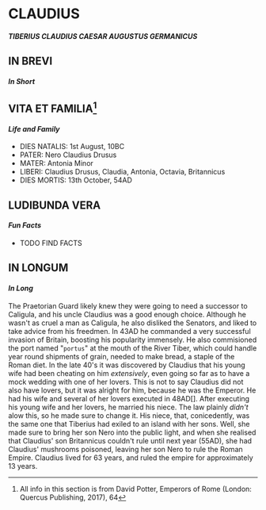 # **CLAUDIUS**
#### *TIBERIUS CLAUDIUS CAESAR AUGUSTUS GERMANICUS*

## IN BREVI
#### *In Short*

## VITA ET FAMILIA[^1]
#### *Life and Family*
- DIES NATALIS: 1st August, 10BC
- PATER: Nero Claudius Drusus
- MATER: Antonia Minor
- LIBERI: Claudius Drusus, Claudia, Antonia, Octavia, Britannicus
- DIES MORTIS: 13th October, 54AD

## LUDIBUNDA VERA
#### *Fun Facts*
 - TODO FIND FACTS

## IN LONGUM
#### *In Long*
The Praetorian Guard likely knew they were going to need a successor to Caligula, and his uncle Claudius was a good enough choice. Although he wasn't as cruel a man as Caligula, he also disliked the Senators, and liked to take advice from his freedmen. In 43AD he commanded a very successful invasion of Britain, boosting his popularity immensely. He also commisioned the port named "`portus`" at the mouth of the River Tiber, which could handle year round shipments of grain, needed to make bread, a staple of the Roman diet.
In the late 40's it was discovered by Claudius that his young wife had been cheating on him *extensively*, even going so far as to have a mock wedding with one of her lovers. This is not to say Claudius did not also have lovers, but it was alright for him, because he was the Emperor. He had his wife and several of her lovers executed in 48AD[]. After executing his young wife and her lovers, he married his niece. The law plainly *didn't* alow this, so he made sure to change it. His niece, that, conicedently, was the same one that Tiberius had exiled to an island with her sons. Well, she made sure to bring her son Nero into the public light, and when she realised that Claudius' son Britannicus couldn't rule until next year (55AD), she had Claudius' mushrooms poisoned, leaving her son Nero to rule the Roman Empire. Claudius lived for 63 years, and ruled the empire for approximately 13 years.

[^1]: All info in this section is from David Potter, Emperors of Rome (London: Quercus Publishing, 2017), 64